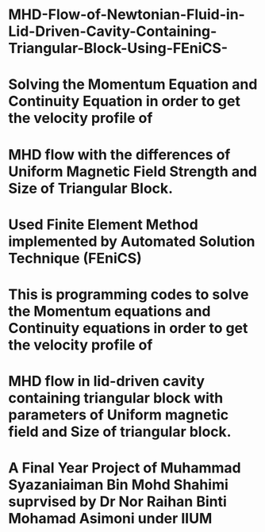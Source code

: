 # MHD-Flow-of-Newtonian-Fluid-in-Lid-Driven-Cavity-Containing-Triangular-Block-Using-FEniCS-
# Solving the Momentum Equation and Continuity Equation in order to get the velocity profile of 
# MHD flow with the differences of Uniform Magnetic Field Strength and Size of Triangular Block. 
# Used Finite Element Method implemented by Automated Solution Technique (FEniCS)
# This is programming codes to solve the Momentum equations and Continuity equations in order to get the velocity profile of
# MHD flow in lid-driven cavity containing triangular block with parameters of Uniform magnetic field and Size of triangular block.
# A Final Year Project of Muhammad Syazaniaiman Bin Mohd Shahimi suprvised by Dr Nor Raihan Binti Mohamad Asimoni under IIUM
